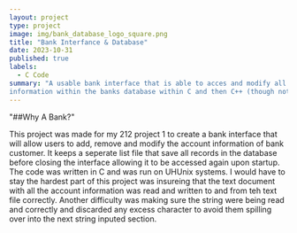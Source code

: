 ```yaml
---
layout: project
type: project
image: img/bank_database_logo_square.png
title: "Bank Interfance & Database"
date: 2023-10-31
published: true
labels:
  - C Code
summary: "A usable bank interface that is able to acces and modify all bank customers
information within the banks database within C and then C++ (though not included)."
---
```

"##Why A Bank?"

This project was made for my 212 project 1 to create a bank interface that will allow users 
to add, remove and modify the account information of bank customer. It keeps a seperate list 
file that save all records in the database before closing the interface allowing it to be 
accessed again upon startup. The code was written in C and was run on UHUnix systems. I would 
have to stay the hardest part of this project was insureing that the text document with all 
the account information was read and written to and from teh text file correctly. Another 
difficulty was making sure the string were being read and correctly and discarded any excess 
character to avoid them spilling over into the next string inputed section.


  <div class="text-center p-4">

 
